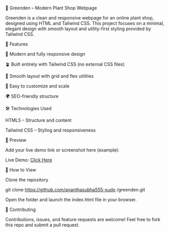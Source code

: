 🌿 Greenden – Modern Plant Shop Webpage

Greenden is a clean and responsive webpage for an online plant shop, designed using HTML and Tailwind CSS.
This project focuses on a minimal, elegant design with smooth layout and utility-first styling provided by Tailwind CSS.

🚀 Features

🌱 Modern and fully responsive design

🪴 Built entirely with Tailwind CSS (no external CSS files)

🌼 Smooth layout with grid and flex utilities

🧩 Easy to customize and scale

🌍 SEO-friendly structure

🛠️ Technologies Used

HTML5 – Structure and content

Tailwind CSS – Styling and responsiveness

📸 Preview

Add your live demo link or screenshot here (example):

Live Demo: [Click Here](https://ananthasubha555-sudo.github.io/greenden-tailwind/)

🧰 How to View

Clone the repository

git clone https://github.com/ananthasubha555-sudo
/greenden.git


Open the folder and launch the index.html file in your browser.

🤝 Contributing

Contributions, issues, and feature requests are welcome!
Feel free to fork this repo and submit a pull request.
